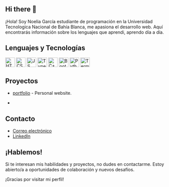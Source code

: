 ## Hi there 👋

¡Hola! Soy Noelia García estudiante de programación en la Universidad Tecnologica Nacional de Bahía Blanca, me apasiona el desarrollo web. Aquí encontrarás información sobre los lenguajes que aprendi, aprendo día a día.

## Lenguajes y Tecnologías

<img src="https://img.shields.io/badge/HTML-8A2BE2" alt="HTML"  height="30"> <img src="https://img.shields.io/badge/CSS-8A2BE2" alt="CSS"  height="30"> <img src="https://img.shields.io/badge/JavaScript-8A2BE2" alt="JS"  height="30"> <img src="https://img.shields.io/badge/TypeScript-8A2BE2" alt="TypeScript"  height="30"> <img src="https://img.shields.io/badge/C++-8A2BE2" alt="C++"  height="30"> <img src="https://img.shields.io/badge/Bootstrap-8A2BE2" alt="Bootstrap"  height="30"> <img g src="https://img.shields.io/badge/Dialogflow-8A2BE2" alt="Python"  height="30"> <img src="https://img.shields.io/badge/Terminal-8A2BE2" alt="Terminal"  height="30">


## Proyectos

-  [portfolio](https://nicolas-andreis.github.io/portfolio/) - Personal website.

-  
## Contacto

- [Correo electrónico](mailto:noeeegarcia@gmail.com) 
- [LinkedIn](https://www.linkedin.com/in/noelia-garc%C3%ADa/)


## ¡Hablemos!

Si te interesan mis habilidades y proyectos, no dudes en contactarme. Estoy abierto/a a oportunidades de colaboración y nuevos desafíos.

¡Gracias por visitar mi perfil!
